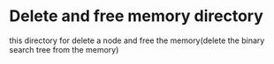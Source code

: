 # Delete and free memory directory

this directory for delete a node and free the memory(delete the binary search tree from the memory)